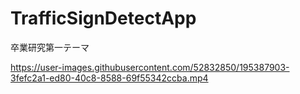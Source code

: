 # TrafficSignDetectApp
卒業研究第一テーマ



https://user-images.githubusercontent.com/52832850/195387903-3fefc2a1-ed80-40c8-8588-69f55342ccba.mp4


